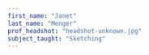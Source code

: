 ```yaml
---
first_name: "Janet"
last_name: "Menger"
prof_headshot: "headshot-unknown.jpg"
subject_taught: "Sketching"
---
```

